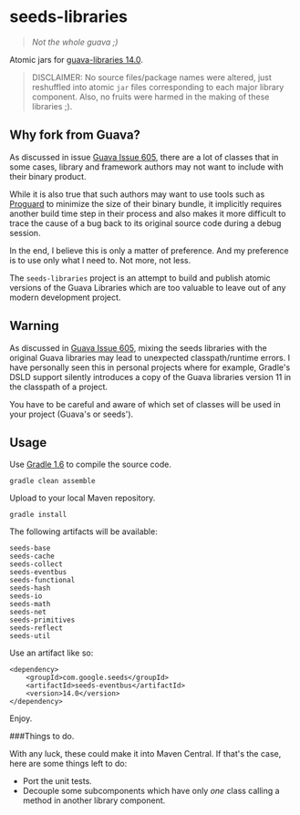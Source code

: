 seeds-libraries
===============

> *Not the whole guava ;)*

Atomic jars for [guava-libraries 14.0](https://code.google.com/p/guava-libraries/wiki/Release14). 

> DISCLAIMER: No source files/package names were altered, just reshuffled into atomic `jar` files corresponding to each major library component. Also, no fruits were harmed in the making of these libraries ;).

## Why fork from Guava?

As discussed in issue [Guava Issue 605](https://code.google.com/p/guava-libraries/issues/detail?id=605), there are a lot of classes that in some cases, library and framework authors may not want to include with their binary product.

While it is also true that such authors may want to use tools such as [Proguard](http://proguard.sourceforge.net/) to minimize the size of their binary bundle, it implicitly requires another build time step in their process and also makes it more difficult to trace the cause of a bug back to its original source code during a debug session.

In the end, I believe this is only a matter of preference. And my preference is to use only what I need to. Not more, not less. 

The `seeds-libraries` project is an attempt to build and publish atomic versions of the Guava Libraries which are too valuable to leave out of any modern development project.

## Warning

As discussed in [Guava Issue 605](https://code.google.com/p/guava-libraries/issues/detail?id=605), mixing the seeds libraries with the original Guava libraries may lead to unexpected classpath/runtime errors. I have personally seen this in personal projects where for example, Gradle's DSLD support silently introduces a copy of the Guava libraries version 11 in the classpath of a project.

You have to be careful and aware of which set of classes will be used in your project (Guava's or seeds'). 

## Usage

Use [Gradle 1.6](http://gradle.org "Gradle 1.6") to compile the source code.

    gradle clean assemble

Upload to your local Maven repository.

    gradle install

The following artifacts will be available:

    seeds-base
    seeds-cache
    seeds-collect
    seeds-eventbus
    seeds-functional
    seeds-hash
    seeds-io
    seeds-math
    seeds-net
    seeds-primitives
    seeds-reflect
    seeds-util

Use an artifact like so:

    <dependency>
        <groupId>com.google.seeds</groupId>
        <artifactId>seeds-eventbus</artifactId>
        <version>14.0</version>
    </dependency>

Enjoy.

###Things to do.

With any luck, these could make it into Maven Central. If that's the case, here are some things left to do:

- Port the unit tests.
- Decouple some subcomponents which have only *one* class calling a method in another library component.
